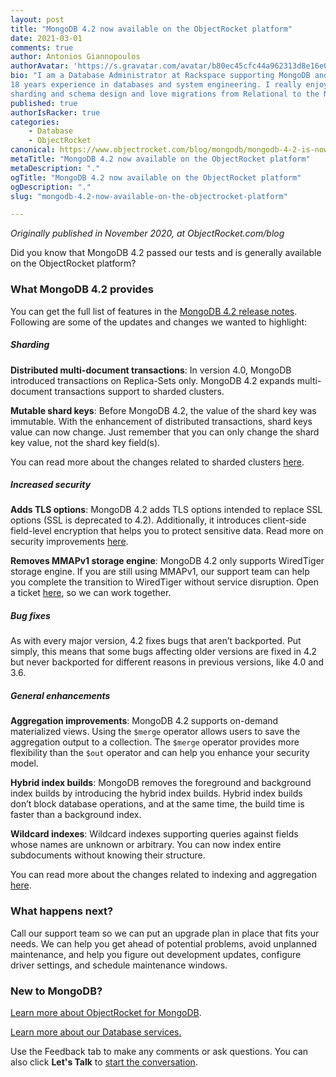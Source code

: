 ```yaml
---
layout: post
title: "MongoDB 4.2 now available on the ObjectRocket platform"
date: 2021-03-01
comments: true
author: Antonios Giannopoulos
authorAvatar: 'https://s.gravatar.com/avatar/b80ec45cfc44a962313d8e16e0381be4?s=80'
bio: "I am a Database Administrator at Rackspace supporting MongoDB and Cassandra. I have
18 years experience in databases and system engineering. I really enjoy challenges in
sharding and schema design and love migrations from Relational to the NoSQL world."
published: true
authorIsRacker: true
categories:
    - Database
    - ObjectRocket
canonical: https://www.objectrocket.com/blog/mongodb/mongodb-4-2-is-now-available-on-the-objectrocket-platform/
metaTitle: "MongoDB 4.2 now available on the ObjectRocket platform"
metaDescription: "."
ogTitle: "MongoDB 4.2 now available on the ObjectRocket platform"
ogDescription: "."
slug: "mongodb-4.2-now-available-on-the-objectrocket-platform"

---
```


*Originally published in November 2020, at ObjectRocket.com/blog*

Did you know that MongoDB 4.2 passed our tests and is generally available on the
ObjectRocket platform?

<!--more-->

### What MongoDB 4.2 provides

You can get the full list of features in the
[MongoDB 4.2 release notes](https://docs.mongodb.com/manual/release-notes/4.2). Following
are some of the updates and changes we wanted to highlight:

##### Sharding

**Distributed multi-document transactions**: In version 4.0, MongoDB introduced transactions
on Replica-Sets only. MongoDB 4.2 expands multi-document transactions support to sharded
clusters.

**Mutable shard keys**: Before MongoDB 4.2, the value of the shard key was immutable. With
the enhancement of distributed transactions, shard keys value can now change. Just remember
that you can only change the shard key value, not the shard key field(s).

You can read more about the changes related to sharded clusters
[here](https://www.slideshare.net/antgiann/sharding-in-mongodb-42-whatisnew).

##### Increased security

**Adds TLS options**: MongoDB 4.2 adds TLS options intended to replace SSL options (SSL is
deprecated to 4.2). Additionally, it introduces client-side field-level encryption that
helps you to protect sensitive data. Read more on security improvements
[here](https://docs.mongodb.com/manual/release-notes/4.2/#security-improvements).

**Removes MMAPv1 storage engine**: MongoDB 4.2 only supports WiredTiger storage engine. If
you are still using MMAPv1, our support team can help you complete the transition to
WiredTiger without service disruption. Open a ticket [here](https://objectrocket.zendesk.com/hc/en-us),
so we can work together.

##### Bug fixes

As with every major version, 4.2 fixes bugs that aren’t backported. Put simply, this means
that some bugs affecting older versions are fixed in 4.2 but never backported for different
reasons in previous versions, like 4.0 and 3.6.

##### General enhancements

**Aggregation improvements**: MongoDB 4.2 supports on-demand materialized views. Using the
`$merge` operator allows users to save the aggregation output to a collection. The `$merge`
operator provides more flexibility than the `$out` operator and can help you enhance your
security model.

**Hybrid index builds**: MongoDB removes the foreground and background index builds by
introducing the hybrid index builds. Hybrid index builds don’t block database operations,
and at the same time, the build time is faster than a background index.

**Wildcard indexes**: Wildcard indexes supporting queries against fields whose names are
unknown or arbitrary. You can now index entire subdocuments without knowing their structure.

You can read more about the changes related to indexing and aggregation
[here](https://www.slideshare.net/antgiann/new-indexing-and-aggregation-pipeline-capabilities-in-mongodb-42).

### What happens next?

Call our support team so we can put an upgrade plan in place that fits your needs. We can
help you get ahead of potential problems, avoid unplanned maintenance, and help you figure
out development updates, configure driver settings, and schedule maintenance windows.

### New to MongoDB? 

[Learn more about ObjectRocket for MongoDB](https://www.objectrocket.com/managed-mongodb/).

<a class="cta teal" id="cta" href="https://www.rackspace.com/data/databases">Learn more about our Database services.</a>

Use the Feedback tab to make any comments or ask questions. You can also click
**Let's Talk** to [start the conversation](https://www.rackspace.com/).


